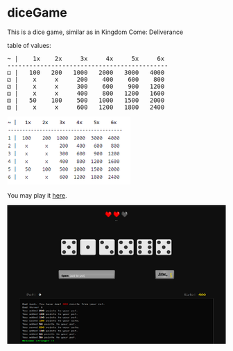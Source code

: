 # diceGame

This is a dice game, similar as in Kingdom Come: Deliverance

table of values:
<pre>
~ |    1x    2x     3x     4x     5x     6x
--------------------------------------------
⚀ |   100   200   1000   2000   3000   4000
⚁ |    x     x     200    400    600    800
⚂ |    x     x     300    600    900   1200
⚃ |    x     x     400    800   1200   1600
⚄ |   50    100    500   1000   1500   2000
⚅ |    x     x     600   1200   1800   2400
</pre>
![table](images/table.png)

You may play it [here](http://dn8.cz/js/diceGame/index.html).

![screenshot](images/screen.png)
